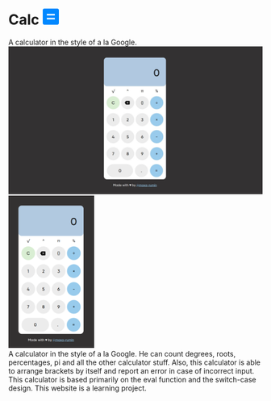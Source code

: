 # Calc ![calc](fav/favicon-32x32.png)
A calculator in the style of a la Google.<br>
<img src="fav/Снимок экрана от 2022-11-07 07-44-06.jpg" alt="drawing" style="width:510px;"/>     <img src="fav/Снимок экрана от 2022-11-07 07-44-42.png" alt="drawing" style="width:170px;"/><br>
A calculator in the style of a la Google. He can count degrees, roots, percentages, pi and all the other calculator stuff. Also, this calculator is able to arrange brackets by itself and report an error in case of incorrect input. This calculator is based primarily on the eval function and the switch-case design. This website is a learning project.
